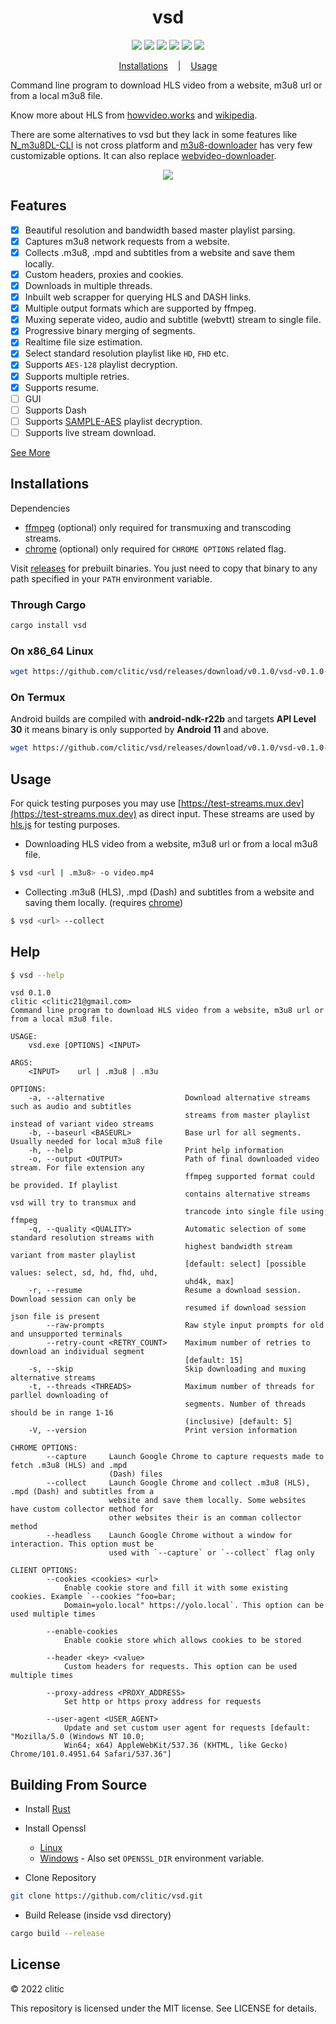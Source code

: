 <h1 align="center">vsd</h1>


<p align="center">
  <img src="https://img.shields.io/github/downloads/clitic/vsd/total?style=flat-square">
  <img src="https://img.shields.io/crates/d/vsd?style=flat-square">
  <img src="https://img.shields.io/crates/v/vsd?style=flat-square">
  <img src="https://img.shields.io/github/license/clitic/vsd?style=flat-square">
  <img src="https://img.shields.io/github/repo-size/clitic/vsd?style=flat-square">
  <img src="https://img.shields.io/tokei/lines/github/clitic/vsd?style=flat-square">
</p>

<p align="center">
  <a href="#Installations">Installations</a>
  &nbsp;&nbsp;&nbsp;|&nbsp;&nbsp;&nbsp;
  <a href="#Usage">Usage</a>
</p>

Command line program to download HLS video from a website, m3u8 url or from a local m3u8 file.

Know more about HLS from [howvideo.works](https://howvideo.works) and 
[wikipedia](https://en.wikipedia.org/wiki/M3U).

There are some alternatives to vsd but they lack in some features like [N_m3u8DL-CLI](https://github.com/nilaoda/N_m3u8DL-CLI) is not cross platform and [m3u8-downloader](https://github.com/llychao/m3u8-downloader) has very few customizable options. It can also replace [webvideo-downloader](https://github.com/jaysonlong/webvideo-downloader).

<p align="center">
  <img src="https://github.com/clitic/vsd/blob/main/images/showcase.png">
</p>

## Features

- [x] Beautiful resolution and bandwidth based master playlist parsing.
- [x] Captures m3u8 network requests from a website.
- [x] Collects .m3u8, .mpd and subtitles from a website and save them locally.
- [x] Custom headers, proxies and cookies.
- [x] Downloads in multiple threads.
- [x] Inbuilt web scrapper for querying HLS and DASH links.
- [x] Multiple output formats which are supported by ffmpeg.
- [x] Muxing seperate video, audio and subtitle (webvtt) stream to single file.
- [x] Progressive binary merging of segments.
- [x] Realtime file size estimation.
- [x] Select standard resolution playlist like `HD`, `FHD` etc.
- [x] Supports `AES-128` playlist decryption.
- [x] Supports multiple retries.
- [x] Supports resume.
- [ ] GUI
- [ ] Supports Dash
- [ ] Supports [SAMPLE-AES](https://datatracker.ietf.org/doc/html/rfc8216#section-4.3.2.4) playlist decryption.
- [ ] Supports live stream download.

<a href="#Help">See More</a>

## Installations

Dependencies

- [ffmpeg](https://www.ffmpeg.org/download.html) (optional) only required for transmuxing and transcoding streams.
- [chrome](https://www.google.com/chrome) (optional) only required for `CHROME OPTIONS` related flag. 

Visit [releases](https://github.com/clitic/vsd/releases) for prebuilt binaries. You just need to copy that binary to any path specified in your `PATH` environment variable.

### Through Cargo

```bash
cargo install vsd
```

### On x86_64 Linux

```bash
wget https://github.com/clitic/vsd/releases/download/v0.1.0/vsd-v0.1.0-x86_64-unknown-linux-musl.tar.gz -O vsd-v0.1.0.tar.gz && tar -xzf vsd-v0.1.0.tar.gz -C $/usr/local/bin/ && chmod +x $INSTALL_PATH/vsd && rm vsd-v0.1.0.tar.gz
```

### On Termux

Android builds are compiled with **android-ndk-r22b** and targets **API Level 30** it means binary is only supported by **Android 11** and above.

```bash
wget https://github.com/clitic/vsd/releases/download/v0.1.0/vsd-v0.1.0-aarch64-linux-android.tar.gz -O vsd-v0.1.0.tar.gz && tar -xzf vsd-v0.1.0.tar.gz -C $PREFIX/bin/ && chmod +x $PREFIX/bin/vsd && rm vsd-v0.1.0.tar.gz
```

## Usage

For quick testing purposes you may use [https://test-streams.mux.dev](https://test-streams.mux.dev) as direct input. These streams are used by [hls.js](https://github.com/video-dev/hls.js) for testing purposes.

- Downloading HLS video from a website, m3u8 url or from a local m3u8 file.

```bash
$ vsd <url | .m3u8> -o video.mp4
```

- Collecting .m3u8 (HLS), .mpd (Dash) and subtitles from a website and saving them locally. (requires [chrome](https://www.google.com/chrome))

```bash
$ vsd <url> --collect
```

## Help

```bash
$ vsd --help
```

```
vsd 0.1.0
clitic <clitic21@gmail.com>
Command line program to download HLS video from a website, m3u8 url or from a local m3u8 file.

USAGE:
    vsd.exe [OPTIONS] <INPUT>

ARGS:
    <INPUT>    url | .m3u8 | .m3u

OPTIONS:
    -a, --alternative                  Download alternative streams such as audio and subtitles
                                       streams from master playlist instead of variant video streams
    -b, --baseurl <BASEURL>            Base url for all segments. Usually needed for local m3u8 file
    -h, --help                         Print help information
    -o, --output <OUTPUT>              Path of final downloaded video stream. For file extension any
                                       ffmpeg supported format could be provided. If playlist
                                       contains alternative streams vsd will try to transmux and
                                       trancode into single file using ffmpeg
    -q, --quality <QUALITY>            Automatic selection of some standard resolution streams with
                                       highest bandwidth stream variant from master playlist
                                       [default: select] [possible values: select, sd, hd, fhd, uhd,
                                       uhd4k, max]
    -r, --resume                       Resume a download session. Download session can only be
                                       resumed if download session json file is present
        --raw-prompts                  Raw style input prompts for old and unsupported terminals
        --retry-count <RETRY_COUNT>    Maximum number of retries to download an individual segment
                                       [default: 15]
    -s, --skip                         Skip downloading and muxing alternative streams
    -t, --threads <THREADS>            Maximum number of threads for parllel downloading of
                                       segments. Number of threads should be in range 1-16
                                       (inclusive) [default: 5]
    -V, --version                      Print version information

CHROME OPTIONS:
        --capture     Launch Google Chrome to capture requests made to fetch .m3u8 (HLS) and .mpd
                      (Dash) files
        --collect     Launch Google Chrome and collect .m3u8 (HLS), .mpd (Dash) and subtitles from a
                      website and save them locally. Some websites have custom collector method for
                      other websites their is an comman collector method
        --headless    Launch Google Chrome without a window for interaction. This option must be
                      used with `--capture` or `--collect` flag only

CLIENT OPTIONS:
        --cookies <cookies> <url>
            Enable cookie store and fill it with some existing cookies. Example `--cookies "foo=bar;
            Domain=yolo.local" https://yolo.local`. This option can be used multiple times

        --enable-cookies
            Enable cookie store which allows cookies to be stored

        --header <key> <value>
            Custom headers for requests. This option can be used multiple times

        --proxy-address <PROXY_ADDRESS>
            Set http or https proxy address for requests

        --user-agent <USER_AGENT>
            Update and set custom user agent for requests [default: "Mozilla/5.0 (Windows NT 10.0;
            Win64; x64) AppleWebKit/537.36 (KHTML, like Gecko) Chrome/101.0.4951.64 Safari/537.36"]
```

## Building From Source

- Install [Rust](https://www.rust-lang.org)

- Install Openssl
    - [Linux](https://docs.rs/openssl/latest/openssl/#automatic)
    - [Windows](https://wiki.openssl.org/index.php/Binaries) - Also set `OPENSSL_DIR` environment variable.

- Clone Repository

```bash
git clone https://github.com/clitic/vsd.git
```

- Build Release (inside vsd directory)

```bash
cargo build --release
```

## License

&copy; 2022 clitic

This repository is licensed under the MIT license. See LICENSE for details.